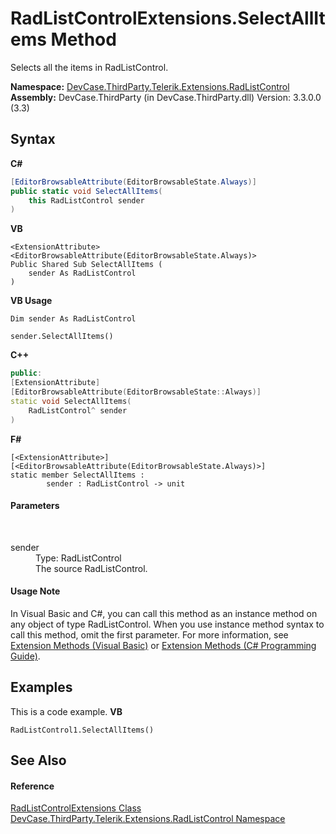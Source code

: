 # RadListControlExtensions.SelectAllItems Method 
 

Selects all the items in RadListControl.

**Namespace:**&nbsp;<a href="N_DevCase_ThirdParty_Telerik_Extensions_RadListControl">DevCase.ThirdParty.Telerik.Extensions.RadListControl</a><br />**Assembly:**&nbsp;DevCase.ThirdParty (in DevCase.ThirdParty.dll) Version: 3.3.0.0 (3.3)

## Syntax

**C#**<br />
``` C#
[EditorBrowsableAttribute(EditorBrowsableState.Always)]
public static void SelectAllItems(
	this RadListControl sender
)
```

**VB**<br />
``` VB
<ExtensionAttribute>
<EditorBrowsableAttribute(EditorBrowsableState.Always)>
Public Shared Sub SelectAllItems ( 
	sender As RadListControl
)
```

**VB Usage**<br />
``` VB Usage
Dim sender As RadListControl

sender.SelectAllItems()
```

**C++**<br />
``` C++
public:
[ExtensionAttribute]
[EditorBrowsableAttribute(EditorBrowsableState::Always)]
static void SelectAllItems(
	RadListControl^ sender
)
```

**F#**<br />
``` F#
[<ExtensionAttribute>]
[<EditorBrowsableAttribute(EditorBrowsableState.Always)>]
static member SelectAllItems : 
        sender : RadListControl -> unit 

```


#### Parameters
&nbsp;<dl><dt>sender</dt><dd>Type: RadListControl<br />The source RadListControl.</dd></dl>

#### Usage Note
In Visual Basic and C#, you can call this method as an instance method on any object of type RadListControl. When you use instance method syntax to call this method, omit the first parameter. For more information, see <a href="https://docs.microsoft.com/dotnet/visual-basic/programming-guide/language-features/procedures/extension-methods">Extension Methods (Visual Basic)</a> or <a href="https://docs.microsoft.com/dotnet/csharp/programming-guide/classes-and-structs/extension-methods">Extension Methods (C# Programming Guide)</a>.

## Examples
This is a code example. 
**VB**<br />
``` VB
RadListControl1.SelectAllItems()
```


## See Also


#### Reference
<a href="T_DevCase_ThirdParty_Telerik_Extensions_RadListControl_RadListControlExtensions">RadListControlExtensions Class</a><br /><a href="N_DevCase_ThirdParty_Telerik_Extensions_RadListControl">DevCase.ThirdParty.Telerik.Extensions.RadListControl Namespace</a><br />